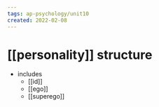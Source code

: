 ```yaml
---
tags: ap-psychology/unit10 
created: 2022-02-08
---
```


# [[personality]] structure

- includes
	- [[id]]
	- [[ego]]
	- [[superego]]

<!---->